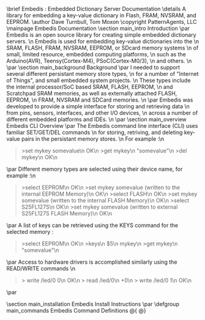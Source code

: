 \brief		Embedis : Embedded Dictionary Server Documentation
\details	A library for embedding a key-value dictionary in Flash, FRAM, NVSRAM, and EEPROM. 
\author		Dave Turnbull, Tom Moxon
\copyright	PatternAgents, LLC
\mainpage	Embedis Documentation
\section	main_intro Introduction
\par
Embedis is an open source library for creating simple embedded dictionary servers. \n
Embedis is used for embedding key-value dictionaries into the \n
SRAM, FLASH, FRAM, NVSRAM, EEPROM, or SDcard memory systems \n
of small, limited resource, embedded computing platforms, \n
such as the Arduino(AVR), Teensy(Cortex-M4), PSoC(Cortex-M0/3), \n
and others. \n
\par
\section	main_background Background
\par
I needed to support several different persistant memory store types, \n
for a number of "Internet of Things", and small embedded system projects. \n
These types include the internal processor/SoC based SRAM, FLASH, EEPROM, \n
and Scratchpad SRAM memories, as well as externally attached FLASH, EEPROM, \n
FRAM, NVSRAM and SDCard memories. \n
\par
Embedis was developed to provide a simple interface for storing and retrieving data \n
from pins, sensors, interfaces, and other I/O devices, \n
across a number of different embedded platforms and IDEs. \n
\par
\section	main_overview Embedis CLI Overview 
\par
The Embedis command line interface (CLI) uses familiar SET/GET/DEL commands \n
for storing, retriving, and deleting key-value pairs in the persistant memory stores. \n
For example :\n
> \>set mykey somevalue\n
> OK\n
> \>get mykey\n
> "somevalue"\n
> \>del mykey\n
> OK\n

\par
Different memory types are selected using their device name, for example :\n
> \>select EEPROM\n
> OK\n
> \>set mykey somevalue (written to the internal EEPROM Memory)\n
> OK\n
> \>select FLASH\n
> OK\n
> \>set mykey somevalue (written to the internal FLASH Memory)\n
> OK\n
> \>select S25FL127S\n
> OK\n
> \>set mykey somevalue (written to external S25FL127S FLASH Memory)\n
> OK\n

\par
A list of keys can be retrieved using the KEYS command for the selected memory :
> \>select EEPROM\n
> OK\n
> \>keys\n
> $5\n
> mykey\n
> \>get mykey\n
> "somevalue"\n

\par
Access to hardware drivers is accomplished similarly using the READ/WRITE commands \n
> \> write /led/0 0\n
> OK\n
> \> read /led/0\n
> +0\n
> \> write /led/0 1\n
> OK\n


\par

\section	main_installation Embedis Install Instructions 
\par
\defgroup main_commands Embedis Command Definitions
@{
@}



